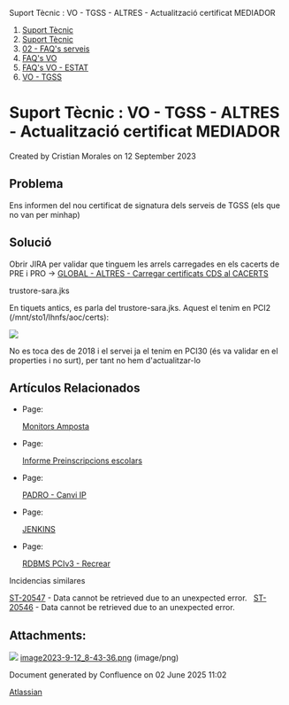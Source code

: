 Suport Tècnic : VO - TGSS - ALTRES - Actualització certificat MEDIADOR  

1.  [Suport Tècnic](index.md)
2.  [Suport Tècnic](13893782.md)
3.  [02 - FAQ's serveis](26313393.md)
4.  [FAQ's VO](28705575.md)
5.  [FAQ's VO - ESTAT](28705579.md)
6.  [VO - TGSS](VO---TGSS_36340977.md)

Suport Tècnic : VO - TGSS - ALTRES - Actualització certificat MEDIADOR
======================================================================

Created by Cristian Morales on 12 September 2023

Problema
--------

Ens informen del nou certificat de signatura dels serveis de TGSS (els que no van per minhap)

Solució
-------

Obrir JIRA per validar que tinguem les arrels carregades en els cacerts de PRE i PRO → [GLOBAL - ALTRES - Carregar certificats CDS al CACERTS](GLOBAL---ALTRES---Carregar-certificats-CDS-al-CACERTS_30870049.md)

trustore-sara.jks

En tiquets antics, es parla del trustore-sara.jks. Aquest el tenim en PCI2 (/mnt/sto1/lhnfs/aoc/certs):

  

![](attachments/93357148/93357149.png)

No es toca des de 2018 i el servei ja el tenim en PCI30 (és va validar en el properties i no surt), per tant no hem d'actualitzar-lo

  

Artículos Relacionados
----------------------

*   Page:
    
    [Monitors Amposta](/display/SII/Monitors+Amposta)
    
*   Page:
    
    [Informe Preinscripcions escolars](/display/SII/Informe+Preinscripcions+escolars)
    
*   Page:
    
    [PADRO - Canvi IP](/display/SII/PADRO+-+Canvi+IP)
    
*   Page:
    
    [JENKINS](/display/SII/JENKINS)
    
*   Page:
    
    [RDBMS PCIv3 - Recrear](/display/SII/RDBMS+PCIv3+-+Recrear)
    

  

Incidencias similares

[ST-20547](https://contacte.aoc.cat/browse/ST-20547?src=confmacro) - Data cannot be retrieved due to an unexpected error.   [ST-20546](https://contacte.aoc.cat/browse/ST-20546?src=confmacro) - Data cannot be retrieved due to an unexpected error.

  

Attachments:
------------

![](images/icons/bullet_blue.gif) [image2023-9-12\_8-43-36.png](attachments/93357148/93357149.png) (image/png)  

Document generated by Confluence on 02 June 2025 11:02

[Atlassian](http://www.atlassian.com/)